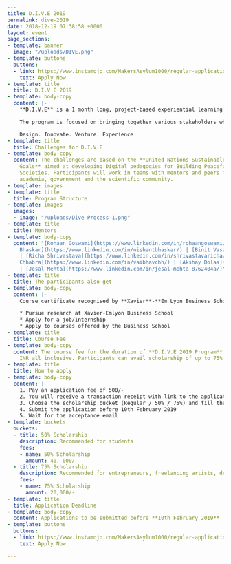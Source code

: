 ```yaml
---
title: D.I.V.E 2019
permalink: dive-2019
date: 2018-12-19 07:38:58 +0000
layout: event
page_sections:
- template: banner
  image: "/uploads/DIVE.png"
- template: buttons
  buttons:
  - link: https://www.instamojo.com/MakersAsylum1000/regular-application-fee-xebs-2019/
    text: Apply Now
- template: title
  title: D.I.V.E 2019
- template: body-copy
  content: |-
    **D.I.V.E** is a 1 month long, project-based experiential learning program which **Maker’s Asylum** will be conducting in March 2019 in partnership with [**XAVIER**-**EMLYON Business School**](http://xebs.edu.in/index.html).

    The program is focused on bringing together various stakeholders which include entrepreneurs, students and corporate organisations. Participant’s will get a unique firsthand experience in the areas of **frugal innovation**, **BOP economics**, **social innovation**, **social enterprise** and **CSR** to name a few.

    Design. Innovate. Venture. Experience
- template: title
  title: Challenges for D.I.V.E
- template: body-copy
  content: The challenges are based on the **United Nations Sustainable Development
    Goals** aimed at developing Digital pedagogies for Building Peaceful and Sustainable
    Societies. Participants will work in teams with mentors and peers from the industry,
    academia, government and the scientific community.
- template: images
- template: title
  title: Program Structure
- template: images
  images:
  - image: "/uploads/Dive Process-1.png"
- template: title
  title: Mentors
- template: body-copy
  content: "[Rohaan Goswami](https://www.linkedin.com/in/rohaangoswami/) | [Nishant
    Bhaskar](https://www.linkedin.com/in/nishantbhaskar/) | [Binit Vasa](https://www.linkedin.com/in/binitvasa/)
    | [Richa Shrivastava](https://www.linkedin.com/in/shrivastavaricha/) |[ Vaibhav
    Chhabra](https://www.linkedin.com/in/vaibhavchh/) | [Akshay Dolas](https://www.linkedin.com/in/akshaydolas/)
    | [Jesal Mehta](https://www.linkedin.com/in/jesal-mehta-8762404a/)"
- template: title
  title: The participants also get
- template: body-copy
  content: |-
    Course certificate recognised by **Xavier**-**Em Lyon Business School** in its 6 campuses across the globe. On successful completion of the program you will get an access to Xavier-Emlyon Business School’s infrastructure by means of opportunities to:

    * Pursue research at Xavier-Emlyon Business School
    * Apply for a job/internship
    * Apply to courses offered by the Business School
- template: title
  title: Course Fee
- template: body-copy
  content: The course fee for the duration of **D.I.V.E 2019 Program** is 80,000/-
    INR all inclusive. Participants can avail scholarship of up to 75%
- template: title
  title: How to apply
- template: body-copy
  content: |-
    1. Pay an application fee of 500/-
    2. You will receive a transaction receipt with link to the application form over your registered email.
    3. Choose the scholarship bucket (Regular / 50% / 75%) and fill the form along with a one-minute video on YouTube
    4. Submit the application before 10th February 2019
    5. Wait for the acceptance email
- template: buckets
  buckets:
  - title: 50% Scholarship
    description: Recommended for students
    fees:
    - name: 50% Scholarship
      amount: 40, 000/-
  - title: 75% Scholarship
    description: Recommended for entrepreneurs, freelancing artists, designers
    fees:
    - name: 75% Scholarship
      amount: 20,000/-
- template: title
  title: Application Deadline
- template: body-copy
  content: Applications to be submitted before **10th February 2019**
- template: buttons
  buttons:
  - link: https://www.instamojo.com/MakersAsylum1000/regular-application-fee-xebs-2019/
    text: Apply Now

---
```


